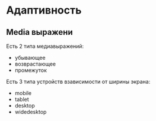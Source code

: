 # Адаптивность
## Media выражени

Есть 2 типа медиавыражений:
- убывающее
- возврастающее
- промежуток

Есть 3 типа устройств взависимости от ширины экрана:
- mobile
- tablet
- desktop
- widedesktop